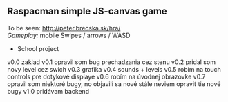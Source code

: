 ## Raspacman simple JS-canvas game

To be seen: http://peter.brecska.sk/hra/   
_Gameplay:_ mobile Swipes / arrows / WASD

- School project

v0.0
    zaklad
v0.1
    opravil som bug prechadzania cez stenu
v0.2
    pridal som novy level cez swich
v0.3 
  grafika
v0.4
  sounds + levels
v0.5
  robím na touch controls pre dotykové displaye
v0.6
  robím na úvodnej obrazovke
v0.7
  opravil som niektoré bugy, no objavili sa nové
  stále neviem opraviť tie nové bugy
v1.0
  pridávam backend